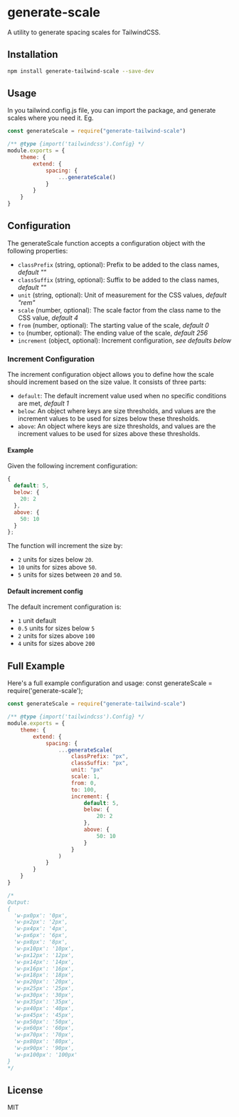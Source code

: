 # generate-scale

A utility to generate spacing scales for TailwindCSS.

## Installation

```sh
npm install generate-tailwind-scale --save-dev
```

## Usage

In you tailwind.config.js file, you can import the package, and generate scales where you need it. Eg.

```js
const generateScale = require("generate-tailwind-scale")

/** @type {import('tailwindcss').Config} */
module.exports = {
    theme: {
        extend: {
            spacing: {
                ...generateScale()
            }
        }
    }
}
```

## Configuration

The generateScale function accepts a configuration object with the following properties:

- `classPrefix` (string, optional): Prefix to be added to the class names, *default ""*
- `classSuffix` (string, optional): Suffix to be added to the class names, *default ""*
- `unit` (string, optional): Unit of measurement for the CSS values, *default "rem"*
- `scale` (number, optional): The scale factor from the class name to the CSS value, *default 4*
- `from` (number, optional): The starting value of the scale, *default 0*
- `to` (number, optional): The ending value of the scale, *default 256*
- `increment` (object, optional): Increment configuration, *see defaults below*

### Increment Configuration

The increment configuration object allows you to define how the scale should increment based on the size value. It consists of three parts:

- `default`: The default increment value used when no specific conditions are met, *default 1*
- `below`: An object where keys are size thresholds, and values are the increment values to be used for sizes below these thresholds.
- `above`: An object where keys are size thresholds, and values are the increment values to be used for sizes above these thresholds.

#### Example

Given the following increment configuration:

```js
{
  default: 5,
  below: {
    20: 2
  },
  above: {
    50: 10
  }
};
```

The function will increment the size by:

- `2` units for sizes below `20`.
- `10` units for sizes above `50`.
- `5` units for sizes between `20` and `50`.


#### Default increment config

The default increment configuration is:

- `1` unit default
- `0.5` units for sizes below `5`
- `2` units for sizes above `100`
- `4` units for sizes above `200`

## Full Example

Here's a full example configuration and usage:
const generateScale = require('generate-scale');

```js
const generateScale = require("generate-tailwind-scale")

/** @type {import('tailwindcss').Config} */
module.exports = {
    theme: {
        extend: {
            spacing: {
                ...generateScale(
                    classPrefix: "px",
                    classSuffix: "px",
                    unit: "px"
                    scale: 1,
                    from: 0,
                    to: 100,
                    increment: {
                        default: 5,
                        below: {
                            20: 2
                        },
                        above: {
                            50: 10
                        }
                    }
                )
            }
        }
    }
}

/*
Output:
{
  'w-px0px': '0px',
  'w-px2px': '2px',
  'w-px4px': '4px',
  'w-px6px': '6px',
  'w-px8px': '8px',
  'w-px10px': '10px',
  'w-px12px': '12px',
  'w-px14px': '14px',
  'w-px16px': '16px',
  'w-px18px': '18px',
  'w-px20px': '20px',
  'w-px25px': '25px',
  'w-px30px': '30px',
  'w-px35px': '35px',
  'w-px40px': '40px',
  'w-px45px': '45px',
  'w-px50px': '50px',
  'w-px60px': '60px',
  'w-px70px': '70px',
  'w-px80px': '80px',
  'w-px90px': '90px',
  'w-px100px': '100px'
}
*/
```

## License
MIT
